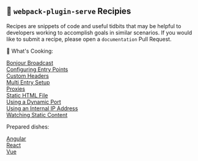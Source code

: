 ## 🍲 `webpack-plugin-serve` Recipies

Recipes are snippets of code and useful tidbits that may be helpful to developers working to accomplish goals in similar scenarios. If you would like to submit a recipe, please open a `documentation` Pull Request.

🍳 What's Cooking:

[Bonjour Broadcast](./bonjour-broadcast.md)<br/>
[Configuring Entry Points](./entry-points.md)<br/>
[Custom Headers](./custom-headers.md)<br/>
[Multi Entry Setup](./multi-entry.md)<br/>
[Proxies](./proxies.md)<br/>
[Static HTML File](./static-html-files.md)<br/>
[Using a Dynamic Port](./dynamic-port.md)<br/>
[Using an Internal IP Address](./internal-ip.md)<br/>
[Watching Static Content](./watch-static-content.md)

Prepared dishes:

[Angular](./angular/README.md)<br/>
[React](./react/README.md)<br/>
[Vue](./vue/README.md)
